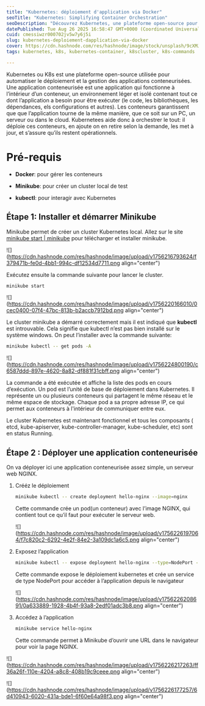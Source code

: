 ```yaml
---
title: "Kubernetes: déploiement d'application via Docker"
seoTitle: "Kubernetes: Simplifying Container Orchestration"
seoDescription: "Découvrez Kubernetes, une plateforme open-source pour gérer le déploiement et l'orchestration d'applications conteneurisées efficacement"
datePublished: Tue Aug 26 2025 16:58:47 GMT+0000 (Coordinated Universal Time)
cuid: cmessiwzr000702jv5w7y6j5i
slug: kubernetes-deploiement-dapplication-via-docker
cover: https://cdn.hashnode.com/res/hashnode/image/stock/unsplash/9cXMJHaViTM/upload/f83a764b75524ecf51f73ce1a7df9231.jpeg
tags: kubernetes, k8s, kubernetes-container, k8scluster, k8s-commands

---
```


Kubernetes ou K8s est une plateforme open-source utilisée pour automatiser le déploiement et la gestion des applications conteneurisées. Une application conteneurisée est une application qui fonctionne à l’intérieur d’un conteneur, un environnement léger et isolé contenant tout ce dont l’application a besoin pour être exécuter (le code, les bibliothèques, les dépendances, els configurations et autres). Les conteneurs garantissent que que l’application tourne de la même manière, que ce soit sur un PC, un serveur ou dans le cloud. Kubernetees aide donc à orchestrer le tout: il déploie ces conteneurs, en ajoute on en retire selon la demande, les met à jour, et s’assure qu’ils restent opérationnels.

# Pré-requis

* **Docker**: pour gérer les conteneurs
    
* **Minikube**: pour créer un cluster local de test
    
* **kubectl**: pour interagir avec Kubernetes
    

## Étape 1: Installer et démarrer Minikube

Minikube permet de créer un cluster Kubernetes local. Allez sur le site [minikube start | minikube](https://minikube.sigs.k8s.io/docs/start/?arch=%2Fwindows%2Fx86-64%2Fstable%2F.exe+download) pour télécharger et installer minikube.

![](https://cdn.hashnode.com/res/hashnode/image/upload/v1756216793624/f379471b-fe0d-4bb1-994c-df12534d7711.png align="center")

Exécutez ensuite la commande suivante pour lancer le cluster.

```bash
minikube start
```

![](https://cdn.hashnode.com/res/hashnode/image/upload/v1756220166010/0cec0400-07f4-47bc-813b-b2accb7912bd.png align="center")

Le cluster minikube a démarré correctement mais il est indiqué que **kubectl** est introuvable. Cela signifie que kubectl n’est pas bien installé sur le système windows. On peut l’installer avec la commande suivante:

```bash
minikube kubectl -- get pods -A
```

![](https://cdn.hashnode.com/res/hashnode/image/upload/v1756224800190/c6587ddd-897e-4620-8a82-df881f31cbff.png align="center")

La commande a été exécutée et affiche la liste des pods en cours d’exécution. Un pod est l’unité de base de déploiement dans Kubernetes. Il représente un ou plusieurs conteneurs qui partagent le même réseau et le même espace de stockage. Chaque pod a sa propre adresse IP, ce qui permet aux conteneurs à l'intérieur de communiquer entre eux.

Le cluster Kubernetes est maintenant fonctionnel et tous les composants ( etcd, kube-apiserver, kube-controller-manager, kube-scheduler, etc) sont en status Running.

## Étape 2 : Déployer une application conteneurisée

On va déployer ici une application conteneurisée assez simple, un serveur web NGINX.

1. Crééz le déploiement
    
    ```bash
    minikube kubectl -- create deployment hello-nginx --image=nginx
    ```
    
    Cette commande crée un pod(un conteneur) avec l’image NGINX, qui contient tout ce qu’il faut pour exécuter le serveur web.
    
    ![](https://cdn.hashnode.com/res/hashnode/image/upload/v1756226197064/f7c820c2-6292-4e2f-84e2-3a109dc1a6c5.png align="center")
    
2. Exposez l’application
    
    ```bash
    minikube kubectl -- expose deployment hello-nginx --type=NodePort --port=80
    ```
    
    Cette commande expose le déploiement kubernetes et crée un service de type NodePort pour accéder à l’application depuis le navigateur
    
    ![](https://cdn.hashnode.com/res/hashnode/image/upload/v1756226208691/0a633889-1928-4b4f-93a8-2edf01adc3b8.png align="center")
    
3. Accédez à l’application
    
    ```bash
    minikube service hello-nginx
    ```
    
    Cette commande permet à Minikube d’ouvrir une URL dans le navigateur pour voir la page NGINX.
    

![](https://cdn.hashnode.com/res/hashnode/image/upload/v1756226217263/ff36a26f-110e-4204-a8c8-408b19c9ceee.png align="center")

![](https://cdn.hashnode.com/res/hashnode/image/upload/v1756226177257/6d410943-6020-431a-bde1-6f60e64a98f3.png align="center")